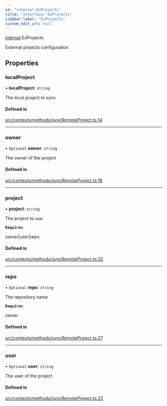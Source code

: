 ```yaml
---
id: "internal.ExProjects"
title: "Interface: ExProjects"
sidebar_label: "ExProjects"
custom_edit_url: null
---
```


[internal](../modules/internal.md).ExProjects

External projects configuration

## Properties

### localProject

• **localProject**: `string`

The local project to sync

#### Defined in

[src/contexts/methods/syncRemoteProject.ts:14](https://github.com/Resnovas/smartcloud/blob/b91f5b4/src/contexts/methods/syncRemoteProject.ts#L14)

___

### owner

• `Optional` **owner**: `string`

The owner of the project

#### Defined in

[src/contexts/methods/syncRemoteProject.ts:18](https://github.com/Resnovas/smartcloud/blob/b91f5b4/src/contexts/methods/syncRemoteProject.ts#L18)

___

### project

• **project**: `string`

The project to use

**`Requires`**

owner|user|repo

#### Defined in

[src/contexts/methods/syncRemoteProject.ts:32](https://github.com/Resnovas/smartcloud/blob/b91f5b4/src/contexts/methods/syncRemoteProject.ts#L32)

___

### repo

• `Optional` **repo**: `string`

The repository name

**`Requires`**

owner

#### Defined in

[src/contexts/methods/syncRemoteProject.ts:27](https://github.com/Resnovas/smartcloud/blob/b91f5b4/src/contexts/methods/syncRemoteProject.ts#L27)

___

### user

• `Optional` **user**: `string`

The user of the project

#### Defined in

[src/contexts/methods/syncRemoteProject.ts:22](https://github.com/Resnovas/smartcloud/blob/b91f5b4/src/contexts/methods/syncRemoteProject.ts#L22)
